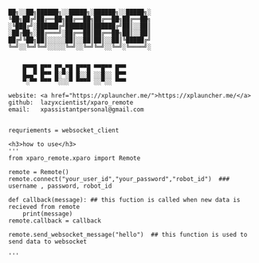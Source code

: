     ██╗░░██╗██████╗░░█████╗░██████╗░░█████╗░
    ╚██╗██╔╝██╔══██╗██╔══██╗██╔══██╗██╔══██╗
    ░╚███╔╝░██████╔╝███████║██████╔╝██║░░██║
    ░██╔██╗░██╔═══╝░██╔══██║██╔══██╗██║░░██║
    ██╔╝╚██╗██║░░░░░██║░░██║██║░░██║╚█████╔╝
    ╚═╝░░╚═╝╚═╝░░░░░╚═╝░░╚═╝╚═╝░░╚═╝░╚════╝░


        █▀▀█ █▀▀ █▀▄▀█ █▀▀█ ▀▀█▀▀ █▀▀ 
        █▄▄▀ █▀▀ █░▀░█ █░░█ ░░█░░ █▀▀ 
        ▀░▀▀ ▀▀▀ ▀░░░▀ ▀▀▀▀ ░░▀░░ ▀▀▀

    website: <a href="https://xplauncher.me/">https://xplauncher.me/</a>
    github:  lazyxcientist/xparo_remote
    email:   xpassistantpersonal@gmail.com


    requriements = websocket_client

    <h3>how to use</h3>
    '''
    from xparo_remote.xparo import Remote
    
    remote = Remote()
    remote.connect("your_user_id","your_password","robot_id")  ### username , password, robot_id

    def callback(message): ## this fuction is called when new data is recieved from remote
        print(message)
    remote.callback = callback

    remote.send_websocket_message("hello")  ## this function is used to send data to websocket

    '''